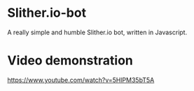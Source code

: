 # Slither.io-bot
A really simple and humble Slither.io bot, written in Javascript.

# Video demonstration
https://www.youtube.com/watch?v=5HlPM35bT5A
